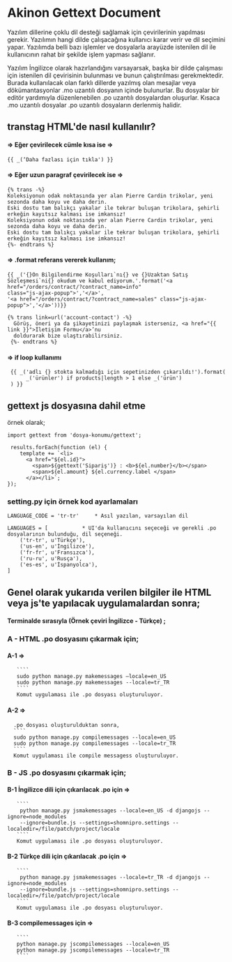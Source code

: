 # Akinon Gettext Document

Yazılım dillerine çoklu dil desteği sağlamak için çevirilerinin yapılması gerekir. Yazılımın hangi dilde çalışacağına kullanıcı karar verir ve dil seçimini yapar. Yazılımda belli bazı işlemler ve dosyalarla arayüzde istenilen dil ile kullanıcının rahat bir şekilde işlem yapması sağlanır.

Yazılım İngilizce olarak hazırlandığını varsayarsak, başka bir dilde çalışması için istenilen dil çevirisinin bulunması ve bunun çalıştırılması gerekmektedir. Burada kullanılacak olan farklı dillerde yazılmış olan mesajlar veya dökümantasyonlar .mo uzantılı dosyanın içinde bulunurlar. Bu dosyalar bir editör yardımıyla düzenlenebilen .po uzantılı dosyalardan oluşurlar. Kısaca .mo uzantılı dosyalar .po uzantılı dosyaların derlenmiş halidir. 


## transtag HTML'de nasıl kullanılır?

####   => Eğer çevirilecek cümle kısa ise =>
```
{{ _(‘Daha fazlası için tıkla') }}
```
####   => Eğer uzun paragraf çevirilecek ise =>

```
{% trans -%}
Koleksiyonun odak noktasında yer alan Pierre Cardin trikolar, yeni sezonda daha koyu ve daha derin.
Eski dostu tam balıkçı yakalar ile tekrar buluşan trikolara, şehirli erkeğin kayıtsız kalması ise imkansız!
Koleksiyonun odak noktasında yer alan Pierre Cardin trikolar, yeni sezonda daha koyu ve daha derin.
Eski dostu tam balıkçı yakalar ile tekrar buluşan trikolara, şehirli erkeğin kayıtsız kalması ise imkansız!
{%- endtrans %}
```
####   => .format referans vererek kullanım;

````
{{ _('{}Ön Bilgilendirme Koşulları`nı{} ve {}Uzaktan Satış
Sözleşmesi`ni{} okudum ve kabul ediyorum.'.format('<a href="/orders/contract/?contract_name=info"
class="js-ajax-popup">','</a>',
'<a href="/orders/contract/?contract_name=sales" class="js-ajax-popup">','</a>'))}}
````

````
{% trans link=url('account-contact') -%}
  Görüş, öneri ya da şikayetinizi paylaşmak isterseniz, <a href="{{ link }}">İletişim Formu</a>’nu 
  doldurarak bize ulaştırabilirsiniz.
 {%- endtrans %}
````
####   => if loop kullanımı

```
 {{ _('adlı {} stokta kalmadığı için sepetinizden çıkarıldı!').format(
      _('ürünler') if products|length > 1 else _('ürün')
 ) }}
```

##  gettext js dosyasına dahil etme
örnek olarak;
````
import gettext from 'dosya-konumu/gettext';

 results.forEach(function (el) {
    template += `<li>
      <a href="${el.id}">
        <span>${gettext('Sipariş')} : <b>${el.number}</b></span> 
        <span>${el.amount} ${el.currency.label </span>
      </a></li>`;
});
````

### setting.py için örnek kod ayarlamaları
````
LANGUAGE_CODE = 'tr-tr' 	* Asıl yazılan, varsayılan dil

LANGUAGES = [  			* UI'da kullanıcını seçeceği ve gerekli .po dosyalarının bulunduğu, dil seçeneği.  
    ('tr-tr', u'Türkçe'),      
    ('us-en', u'İngilizce'),
    ('fr-fr', u'Fransızca'),
    ('ru-ru', u'Rusça'),
    ('es-es', u'İspanyolca'),
]
````

## Genel olarak yukarıda verilen bilgiler ile HTML veya js'te yapılacak uygulamalardan sonra;

#### Terminalde sırasıyla (Örnek çeviri İngilizce - Türkçe) ;

  ### A - HTML .po dosyasını çıkarmak için;
   #### A-1 => 

       ````
       sudo python manage.py makemessages —locale=en_US
       sudo python manage.py makemessages --locale=tr_TR
       ````
       Komut uygulaması ile .po dosyası oluşturuluyor.

   #### A-2 =>
      .po dosyası oluşturulduktan sonra,
      ````
      sudo python manage.py compilemessages --locale=en_US
      sudo python manage.py compilemessages --locale=tr_TR
      ````
      Komut uygulaması ile compile messagess oluşturuluyor.


 ### B - JS .po dosyasını çıkarmak için;
 
   #### B-1 İngilizce dili için çıkarılacak .po için => 
        
       ````
        python manage.py jsmakemessages --locale=en_US -d djangojs --ignore=node_modules
        --ignore=bundle.js --settings=shomnipro.settings --localedir=/file/patch/project/locale
       ````
       Komut uygulaması ile .po dosyası oluşturuluyor.
   
   #### B-2 Türkçe dili için çıkarılacak .po için => 
        
       ````
        python manage.py jsmakemessages --locale=tr_TR -d djangojs --ignore=node_modules
        --ignore=bundle.js --settings=shomnipro.settings --localedir=/file/patch/project/locale
       ````
       Komut uygulaması ile .po dosyası oluşturuluyor.
   
   #### B-3 compilemessages için =>
   
       ````
       python manage.py jscompilemessages --locale=en_US
       python manage.py jscompilemessages --locale=tr_TR
       ````

   
      
